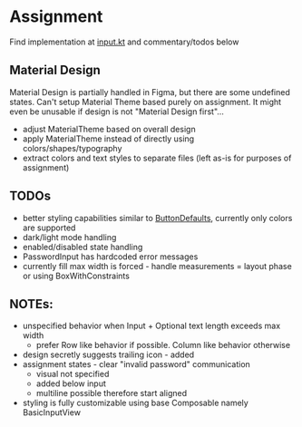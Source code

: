 # Assignment

Find implementation at [input.kt](app/src/main/java/xyz/kandrac/assignment/widget/input.kt) and
commentary/todos below

## Material Design

Material Design is partially handled in Figma, but there are some undefined states.
Can't setup Material Theme based purely on assignment. It might even be unusable if
design is not "Material Design first"...

- adjust MaterialTheme based on overall design
- apply MaterialTheme instead of directly using colors/shapes/typography
- extract colors and text styles to separate files (left as-is for purposes of assignment)

## TODOs

- better styling capabilities similar to [ButtonDefaults](https://developer.android.com/reference/kotlin/androidx/compose/material/ButtonDefaults), currently only colors are supported
- dark/light mode handling
- enabled/disabled state handling
- PasswordInput has hardcoded error messages
- currently fill max width is forced - handle measurements = layout phase or using BoxWithConstraints

## NOTEs:

- unspecified behavior when Input + Optional text length exceeds max width
  - prefer Row like behavior if possible. Column like behavior otherwise 
- design secretly suggests trailing icon - added
- assignment states - clear "invalid password" communication
  - visual not specified
  - added below input
  - multiline possible therefore start aligned
- styling is fully customizable using base Composable namely BasicInputView
